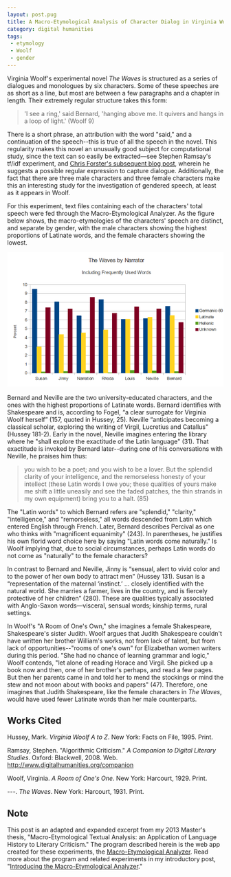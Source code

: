 ```yaml
---
layout: post.pug
title: A Macro-Etymological Analysis of Character Dialog in Virginia Woolf's The Waves
category: digital humanities
tags:
 - etymology
 - Woolf
 - gender
---
```


Virginia Woolf's experimental novel _The Waves_ is structured as a series of dialogues and monologues by six characters. Some of these speeches are as short as a line, but most are between a few paragraphs and a chapter in length. Their extremely regular structure takes this form:

>'I see a ring,' said Bernard, 'hanging above me. It quivers and hangs in a loop of light.' (Woolf 9)  

There is a short phrase, an attribution with the word "said," and a continuation of the speech--this is true of all the speech in the novel. This regularity makes this novel an unusually good subject for computational study, since the text can so easily be extracted—see Stephen Ramsay's tf/idf experiment, and [Chris Forster's subsequent blog post](http://cforster.com/2013/02/reading-the-waves-with-stephen-ramsay/), wherein he suggests a possible regular expression to capture dialogue. Additionally, the fact that there are three male characters and three female characters make this an interesting study for the investigation of gendered speech, at least as it appears in Woolf.  

For this experiment, text files containing each of the characters' total speech were fed through the Macro-Etymological Analyzer. As the figure below shows, the macro-etymologies of the characters' speech are distinct, and separate by gender, with the male characters showing the highest proportions of Latinate words, and the female characters showing the lowest.

![The Waves by Narrator](/images/macro-etym/waves-with-screen.png)

Bernard and Neville are the two university-educated characters, and the ones with the highest proportions of Latinate words. Bernard identifies with Shakespeare and is, according to Fogel, “a clear surrogate for Virginia Woolf herself” (157, quoted in Hussey, 25). Neville “anticipates becoming a classical scholar, exploring the writing of Virgil, Lucretius and Catallus" (Hussey 181-2). Early in the novel, Neville imagines entering the library where he "shall explore the exactitude of the Latin language" (31).  That exactitude is invoked by Bernard later--during one of his conversations with Neville, he praises him thus:   

>you wish to be a poet; and you wish to be a lover. But the splendid clarity of your intelligence, and the remorseless honesty of your intellect (these Latin words I owe you; these qualities of yours make me shift a little uneasily and see the faded patches, the thin strands in my own equipment) bring you to a halt. (85)

The "Latin words" to which Bernard refers are "splendid," "clarity," "intelligence," and "remorseless," all words descended from Latin which entered English through French. Later, Bernard describes Percival as one who thinks with "magnificent equanimity" (243). In parentheses, he justifies his own florid word choice here by saying "Latin words come naturally." Is Woolf implying that, due to social circumstances, perhaps Latin words do not come as "naturally" to the female characters?

In contrast to Bernard and Neville, Jinny is “sensual, alert to vivid color and to the power of her own body to attract men” (Hussey 131). Susan is a “representation of the maternal ‘instinct.’ ... closely identified with the natural world. She marries a farmer, lives in the country, and is fiercely protective of her children” (280). These are qualities typically associated with Anglo-Saxon words—visceral, sensual words; kinship terms, rural settings.  

In Woolf's "A Room of One's Own," she imagines a female Shakespeare, Shakespeare's sister Judith. Woolf argues that Judith Shakespeare couldn't have written her brother William's works, not from lack of talent, but from lack of opportunities--"rooms of one's own" for Elizabethan women writers during this period. "She had no chance of learning grammar and logic," Woolf contends, "let alone of reading Horace and Virgil. She picked up a book now and then, one of her brother's perhaps, and read a few pages. But then her parents came in and told her to mend the stockings or mind the stew and not moon about with books and papers" (47). Therefore, one imagines that Judith Shakespeare, like the female characters in _The Waves_, would have used fewer Latinate words than her male counterparts.

## Works Cited
Hussey, Mark. _Virginia Woolf A to Z_. New York: Facts on File, 1995. Print.

Ramsay, Stephen. "Algorithmic Criticism." _A Companion to Digital Literary Studies_. Oxford: Blackwell, 2008. Web. http://www.digitalhumanities.org/companion

Woolf, Virginia. _A Room of One's One_. New York: Harcourt, 1929. Print.

---.  _The Waves_. New York: Harcourt, 1931. Print.

## Note
This post is an adapted and expanded excerpt from my 2013 Master's thesis, "Macro-Etymological Textual Analysis: an Application of Language History to Literary Criticism." The program described herein is the web app created for these experiments, the [Macro-Etymological Analyzer](http://jonreeve.com/etym). Read more about the program and related experiments in my introductory post, "[Introducing the Macro-Etymological Analyzer](/2013/11/introducing-the-macro-etymological-analyzer/)."   
